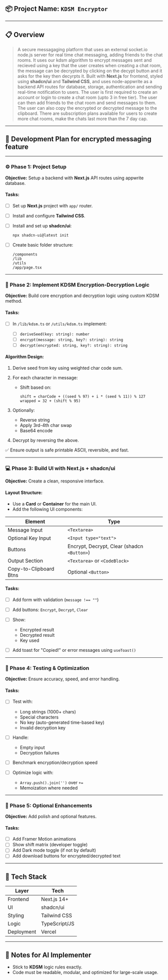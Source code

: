 ## 📦 Project Name: `KDSM Encryptor`

---

## 📋 Overview

> A secure messagaging platform that uses an external socket.io node.js server for real time chat messaging, adding friends to the chat rooms. It uses our kdsm algorithm to encrypt messages sent and recieved using a key that the user creates when creating a chat room, the message can be decrypted by clicking on the decypt button and it asks for the key then decyrpts it. Built with **Next.js** for frontend, styled using **shadcn/ui** and **Tailwind CSS**, and uses node-appwrite as a backend API routes for database, storage, authentication and sending real-time notification to users.
The user is first required to create an account or login to create a chat room (upto 3 in free tier). The user can then add friends to the chat room and send messages to them. The user can also copy the encrypted or decrypted message to the clipboard.
There are subscription plans available for users to create more chat rooms, make the chats last more than the 7 day cap.

---

## 🚧 Development Plan for encrypted messaging feature

---

### ⚙️ Phase 1: Project Setup

**Objective:** Setup a backend with **Next.js** API routes using appwrite database.

#### Tasks:

- [ ] Set up **Next.js** project with `app/` router.
- [ ] Install and configure **Tailwind CSS**.
- [ ] Install and set up **shadcn/ui**:

  ```bash
  npx shadcn-ui@latest init
  ```

- [ ] Create basic folder structure:

  ```
  /components
  /lib
  /utils
  /app/page.tsx
  ```

---

### 🔐 Phase 2: Implement KDSM Encryption-Decryption Logic

**Objective:** Build core encryption and decryption logic using custom KDSM method.

#### Tasks:

- [ ] In `/lib/kdsm.ts` or `/utils/kdsm.ts` implement:

  - [ ] `deriveSeed(key: string): number`
  - [ ] `encrypt(message: string, key?: string): string`
  - [ ] `decrypt(encrypted: string, key?: string): string`

#### Algorithm Design:

1. Derive seed from key using weighted char code sum.
2. For each character in message:

   - Shift based on:

     ```
     shift = charCode + ((seed % 97) + i * (seed % 11)) % 127
     wrapped = 32 + (shift % 95)
     ```

3. Optionally:

   - Reverse string
   - Apply 3rd-4th char swap
   - Base64 encode

4. Decrypt by reversing the above.

✅ Ensure output is safe printable ASCII, reversible, and fast.

---

### 💻 Phase 3: Build UI with Next.js + shadcn/ui

**Objective:** Create a clean, responsive interface.

#### Layout Structure:

- Use a **Card** or **Container** for the main UI.
- Add the following UI components:

| Element                | Type                                        |
| ---------------------- | ------------------------------------------- |
| Message Input          | `<Textarea>`                                |
| Optional Key Input     | `<Input type="text">`                       |
| Buttons                | Encrypt, Decrypt, Clear (shadcn `<Button>`) |
| Output Section         | `<Textarea>` or `<CodeBlock>`               |
| Copy-to-Clipboard Btns | Optional `<Button>`                         |

#### Tasks:

- [ ] Add form with validation (`message !== ""`)
- [ ] Add buttons: `Encrypt`, `Decrypt`, `Clear`
- [ ] Show:

  - Encrypted result
  - Decrypted result
  - Key used

- [ ] Add toast for "Copied!" or error messages using `useToast()`

---

### 🧪 Phase 4: Testing & Optimization

**Objective:** Ensure accuracy, speed, and error handling.

#### Tasks:

- [ ] Test with:

  - Long strings (1000+ chars)
  - Special characters
  - No key (auto-generated time-based key)
  - Invalid decryption key

- [ ] Handle:
  - Empty input
  - Decryption failures
- [ ] Benchmark encryption/decryption speed
- [ ] Optimize logic with:

  - `Array.push().join('')` over `+=`
  - Memoization where needed

---

### 🎁 Phase 5: Optional Enhancements

**Objective:** Add polish and optional features.

#### Tasks:

- [ ] Add Framer Motion animations
- [ ] Show shift matrix (developer toggle)
- [ ] Add Dark mode toggle (if not by default)
- [ ] Add download buttons for encrypted/decrypted text

---

## 📌 Tech Stack

| Layer      | Tech          |
| ---------- | ------------- |
| Frontend   | Next.js 14+   |
| UI         | shadcn/ui     |
| Styling    | Tailwind CSS  |
| Logic      | TypeScript/JS |
| Deployment | Vercel        |

---

## 🧠 Notes for AI Implementer

- Stick to **KDSM** logic rules exactly.
- Code must be readable, modular, and optimized for large-scale usage.
